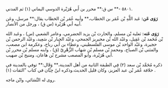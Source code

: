 ٥٨٠١ -** س ق:** محرر بن أَبي هُرَيْرة الدوسي اليماني (١) ثم المدني.

**رَوَى عَن:** عَبد اللَّهِ بْن عُمَر بن الخطاب،** وأبيه عُمَر بْن الخطاب يقال:** مرسل، وعَن أبيه أبي هُرَيْرة (س ق) ، ورجل من الأنصار.

**رَوَى عَنه:** ثعلبة بْن مسلم، والحارث بْن يزيد الحضرمي، وعامر الشعبي (س) ، وعَبد الله بْن مُحَمد بْن عَقِيل، وعَبْد الله بْن محيريز الجمحي، وعَبْد الجبار بْن سَعِيد، وعَبْد الرحمن بْن حجيرة، وعَبْد الواحد بْن موسى الفلسطيني، وعطاء بن أَبي رباح، وعكرمة ابن مصعب، والمثنى بْن الصباح، ومحمد بْن مسلم بْن شهاب الزُّهْرِيّ (ق) ، وابنه مسلم بْن محرر بْن أَبي هُرَيْرة، وأبو المصعب مشرح بْن هاعان، ومنيح بْن صهيب.

ذكره مُحَمَّد بْن سعد (٢) فِي الطبقة الثانية من أهل المدينة،** وَقَال:** توفي بالمدينة في خلافة عُمَر بْن عبد العزيز، وكان قليل الحديث.وذكره ابنُ حِبَّان في كتاب "الثقات (١) .

روى له النَّسَائي، وابْن ماجه.